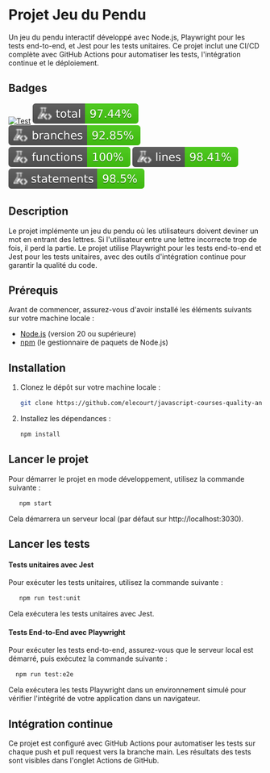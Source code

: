 # Projet Jeu du Pendu

Un jeu du pendu interactif développé avec Node.js, Playwright pour les tests end-to-end, et Jest pour les tests unitaires. Ce projet inclut une CI/CD complète avec GitHub Actions pour automatiser les tests, l'intégration continue et le déploiement.

## Badges

[![Test](https://github.com/elecourt/javascript-courses-quality-and-test/actions/workflows/node.js.yml/badge.svg)](https://github.com/elecourt/javascript-courses-quality-and-test/actions/workflows/node.js.yml)
![Coverage](https://raw.githubusercontent.com/elecourt/javascript-courses-quality-and-test/main/badges/coverage-total.svg)
![Coverage](https://raw.githubusercontent.com/elecourt/javascript-courses-quality-and-test/main/badges/coverage-branches.svg)
![Coverage](https://raw.githubusercontent.com/elecourt/javascript-courses-quality-and-test/main/badges/coverage-functions.svg)
![Coverage](https://raw.githubusercontent.com/elecourt/javascript-courses-quality-and-test/main/badges/coverage-lines.svg)
![Coverage](https://raw.githubusercontent.com/elecourt/javascript-courses-quality-and-test/main/badges/coverage-statements.svg)


## Description

Le projet implémente un jeu du pendu où les utilisateurs doivent deviner un mot en entrant des lettres. Si l'utilisateur entre une lettre incorrecte trop de fois, il perd la partie. Le projet utilise Playwright pour les tests end-to-end et Jest pour les tests unitaires, avec des outils d'intégration continue pour garantir la qualité du code.

## Prérequis

Avant de commencer, assurez-vous d'avoir installé les éléments suivants sur votre machine locale :

- [Node.js](https://nodejs.org/) (version 20 ou supérieure)
- [npm](https://www.npmjs.com/) (le gestionnaire de paquets de Node.js)

## Installation

1. Clonez le dépôt sur votre machine locale :
   ```bash
   git clone https://github.com/elecourt/javascript-courses-quality-and-test.git

2. Installez les dépendances :
   ```bash
   npm install

## Lancer le projet

Pour démarrer le projet en mode développement, utilisez la commande suivante :
```bash
   npm start
   ```
    
Cela démarrera un serveur local (par défaut sur http://localhost:3030).

## Lancer les tests
#### Tests unitaires avec Jest

Pour exécuter les tests unitaires, utilisez la commande suivante :
```bash
   npm run test:unit
   ```

Cela exécutera les tests unitaires avec Jest.

#### Tests End-to-End avec Playwright

Pour exécuter les tests end-to-end, assurez-vous que le serveur local est démarré, puis exécutez la commande suivante :
```bash
  npm run test:e2e
```

Cela exécutera les tests Playwright dans un environnement simulé pour vérifier l'intégrité de votre application dans un navigateur.

## Intégration continue

Ce projet est configuré avec GitHub Actions pour automatiser les tests sur chaque push et pull request vers la branche main. Les résultats des tests sont visibles dans l'onglet Actions de GitHub.
